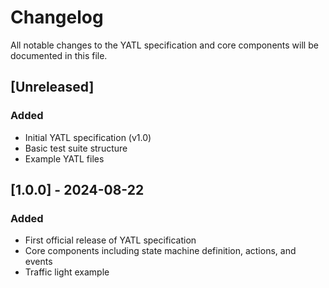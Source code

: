 # Changelog

All notable changes to the YATL specification and core components will be documented in this file.

## [Unreleased]

### Added
- Initial YATL specification (v1.0)
- Basic test suite structure
- Example YATL files

## [1.0.0] - 2024-08-22

### Added
- First official release of YATL specification
- Core components including state machine definition, actions, and events
- Traffic light example
